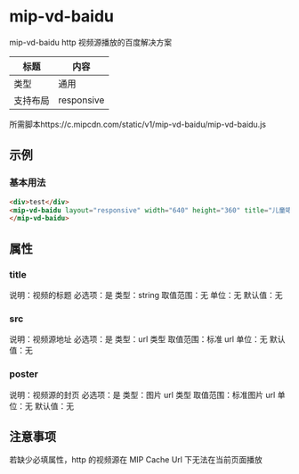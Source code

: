 # mip-vd-baidu

mip-vd-baidu http 视频源播放的百度解决方案

标题|内容
----|----
类型|通用
支持布局|responsive
所需脚本https://c.mipcdn.com/static/v1/mip-vd-baidu/mip-vd-baidu.js

## 示例

### 基本用法
```html
<div>test</div>
<mip-vd-baidu layout="responsive" width="640" height="360" title="儿童哮喘有哪些治疗方法？" src="http://gslb.miaopai.com/stream/dEST-EionCIPggTpYl485A__.mp4" poster="http://file.youlai.cn/cnkfile1/M00/01/73/ooYBAFhJCDSANm1IAADJf4ZphbA62.jpeg">
</mip-vd-baidu>
```

## 属性

### title

说明：视频的标题
必选项：是
类型：string
取值范围：无
单位：无
默认值：无

### src

说明：视频源地址
必选项：是
类型：url 类型
取值范围：标准 url
单位：无
默认值：无

### poster

说明：视频源的封页
必选项：是
类型：图片 url 类型
取值范围：标准图片 url
单位：无
默认值：无

## 注意事项

若缺少必填属性，http 的视频源在 MIP Cache  Url 下无法在当前页面播放

